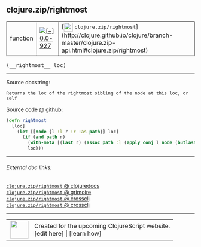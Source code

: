 ## clojure.zip/rightmost



 <table border="1">
<tr>
<td>function</td>
<td><a href="https://github.com/cljsinfo/cljs-api-docs/tree/0.0-927"><img valign="middle" alt="[+] 0.0-927" title="Added in 0.0-927" src="https://img.shields.io/badge/+-0.0--927-lightgrey.svg"></a> </td>
<td>
[<img height="24px" valign="middle" src="http://i.imgur.com/1GjPKvB.png"> <samp>clojure.zip/rightmost</samp>](http://clojure.github.io/clojure/branch-master/clojure.zip-api.html#clojure.zip/rightmost)
</td>
</tr>
</table>


 <samp>
(__rightmost__ loc)<br>
</samp>

---





Source docstring:

```
Returns the loc of the rightmost sibling of the node at this loc, or self
```


Source code @ [github](https://github.com/clojure/clojurescript/blob/r1.7.48/src/main/cljs/clojure/zip.cljs#L142-L148):

```clj
(defn rightmost
  [loc]
    (let [[node {l :l r :r :as path}] loc]
      (if (and path r)
        (with-meta [(last r) (assoc path :l (apply conj l node (butlast r)) :r nil)] (meta loc))
        loc)))
```

<!--
Repo - tag - source tree - lines:

 <pre>
clojurescript @ r1.7.48
└── src
    └── main
        └── cljs
            └── clojure
                └── <ins>[zip.cljs:142-148](https://github.com/clojure/clojurescript/blob/r1.7.48/src/main/cljs/clojure/zip.cljs#L142-L148)</ins>
</pre>

-->

---



###### External doc links:

[`clojure.zip/rightmost` @ clojuredocs](http://clojuredocs.org/clojure.zip/rightmost)<br>
[`clojure.zip/rightmost` @ grimoire](http://conj.io/store/v1/org.clojure/clojure/1.7.0-beta3/clj/clojure.zip/rightmost/)<br>
[`clojure.zip/rightmost` @ crossclj](http://crossclj.info/fun/clojure.zip/rightmost.html)<br>
[`clojure.zip/rightmost` @ crossclj](http://crossclj.info/fun/clojure.zip.cljs/rightmost.html)<br>

---

 <table>
<tr><td>
<img valign="middle" align="right" width="48px" src="http://i.imgur.com/Hi20huC.png">
</td><td>
Created for the upcoming ClojureScript website.<br>
[edit here] | [learn how]
</td></tr></table>

[edit here]:https://github.com/cljsinfo/cljs-api-docs/blob/master/cljsdoc/clojure.zip/rightmost.cljsdoc
[learn how]:https://github.com/cljsinfo/cljs-api-docs/wiki/cljsdoc-files

<!--

This information was too distracting to show to readers, but I'll leave it
commented here since it is helpful to:

- pretty-print the data used to generate this document
- and show how to retrieve that data



The API data for this symbol:

```clj
{:ns "clojure.zip",
 :name "rightmost",
 :signature ["[loc]"],
 :history [["+" "0.0-927"]],
 :type "function",
 :full-name-encode "clojure.zip/rightmost",
 :source {:code "(defn rightmost\n  [loc]\n    (let [[node {l :l r :r :as path}] loc]\n      (if (and path r)\n        (with-meta [(last r) (assoc path :l (apply conj l node (butlast r)) :r nil)] (meta loc))\n        loc)))",
          :title "Source code",
          :repo "clojurescript",
          :tag "r1.7.48",
          :filename "src/main/cljs/clojure/zip.cljs",
          :lines [142 148]},
 :full-name "clojure.zip/rightmost",
 :clj-symbol "clojure.zip/rightmost",
 :docstring "Returns the loc of the rightmost sibling of the node at this loc, or self"}

```

Retrieve the API data for this symbol:

```clj
;; from Clojure REPL
(require '[clojure.edn :as edn])
(-> (slurp "https://raw.githubusercontent.com/cljsinfo/cljs-api-docs/catalog/cljs-api.edn")
    (edn/read-string)
    (get-in [:symbols "clojure.zip/rightmost"]))
```

-->

